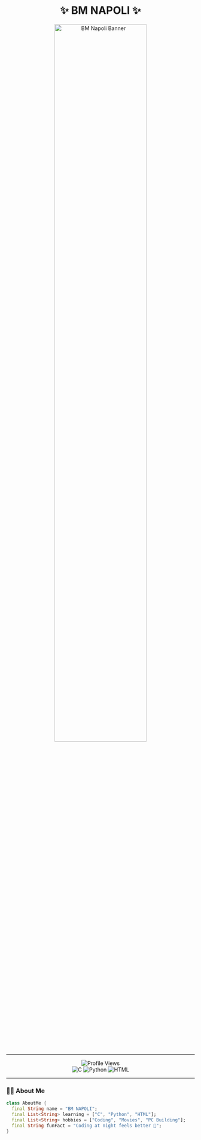 <h1 align="center">✨ BM NAPOLI ✨</h1>

<div align="center">
  <img src="https://www.blogdigital.fr/wp-content/uploads/2021/04/developpeur-web.jpg" width="70%" alt="BM Napoli Banner"/>
</div>

---

<div align="center">

![Profile Views](https://komarev.com/ghpvc/?username=BM-NAPOLI&style=for-the-badge&color=orange&label=PROFILE+VIEWS)  
![C](https://img.shields.io/badge/C-00599C?style=for-the-badge&logo=c&logoColor=white)
![Python](https://img.shields.io/badge/Python-FFD43B?style=for-the-badge&logo=python&logoColor=darkgreen)
![HTML](https://img.shields.io/badge/HTML5-E34F26?style=for-the-badge&logo=html5&logoColor=white)

</div>

---

### 👨‍💻 About Me  

```dart
class AboutMe {
  final String name = "BM NAPOLI";
  final List<String> learning = ["C", "Python", "HTML"];
  final List<String> hobbies = ["Coding", "Movies", "PC Building"];
  final String funFact = "Coding at night feels better 🌙";
}
